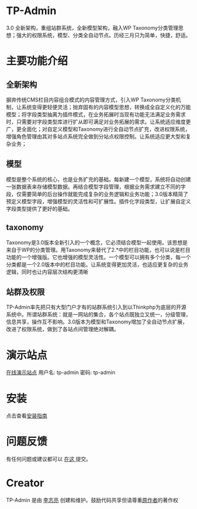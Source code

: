 # TP-Admin #
3.0 全新架构，重组站群系统，全新模型架构，融入WP Taxonomy分类管理思想；强大的权限系统，模型、分类全自动节点。历经三月只为简单，快捷，舒适。

# 主要功能介绍 #
## 全新架构
摒弃传统CMS栏目内容组合模式的内容管理方式，引入WP Taxonomy分类机制，让系统变得更轻便灵活；抛弃固有的内容模型思想，转换成全自定义化的万能模型；将字段类型抽离为插件模式，在业务拓展时当现有功能无法满足业务需求时，只需要对字段类型库进行扩从即可满足对业务拓展的需求。让系统适应维度更广，更全面化；对自定义模型和Taxonomy进行全自动节点扩充，改进权限系统，增强角色管理由其对多站点系统完全做到分站点权限控制。让系统适应更大型和复杂业务；

## 模型
模型是整个系统的核心，也是业务扩充的基础。每新建一个模型，系统将自动创建一张数据表来存储模型数据。再结合模型字段管理，根据业务需求建立不同的字段，仅需要简单的后台操作就能完成复杂的业务逻辑和业务功能；3.0版本精简了预定义模型字段，增强模型的灵活性和可扩展性。插件化字段类型，让扩展自定义字段类型提供了更好的基础。

## taxonomy
Taxonomy是3.0版本全新引入的一个概念，它必须结合模型一起使用。该思想是来自于WP的分类管理。用Taxonomy来替代了2.*中的栏目功能，也可以说是栏目功能的一个增强版。它也增强的模型灵活性。一个模型可以拥有多个分类，每一个分类都是一个2.0版本中的栏目功能。让系统变得更加灵活，也适应更复杂的业务逻辑，同时也让内容层次结构更清晰

## 站群及权限
TP-Admin率先把只有大型门户才有的站群系统引入到以Thinkphp为底层的开源系统中。所谓站群系统：就是一网站的集合，各个站点既独立又统一，分级管理，信息共享，操作互不影响。3.0版本为模型和Taxonomy增加了全自动节点扩展，改进了权限系统，做到了各站点间管理绝对解耦。

# 演示站点 #
[在线演示站点](http://tp3.hhailuo.com/)
用户名: tp-admin 密码: tp-admin

# 安装 #
点击查看[安装指南](http://tp3.hhailuo.com/#setup)

# 问题反馈 #
有任何问题或建议都可以 [ 在这 ](https://github.com/xiaoyao-work/TP-Admin-V2.0/issues) 提交。

# Creator #
TP-Admin 是由 [李志亮](http://www.hhailuo.com) 创建和维护。鼓励代码共享但请尊重[原作者](http://www.hhailuo.com)的著作权
